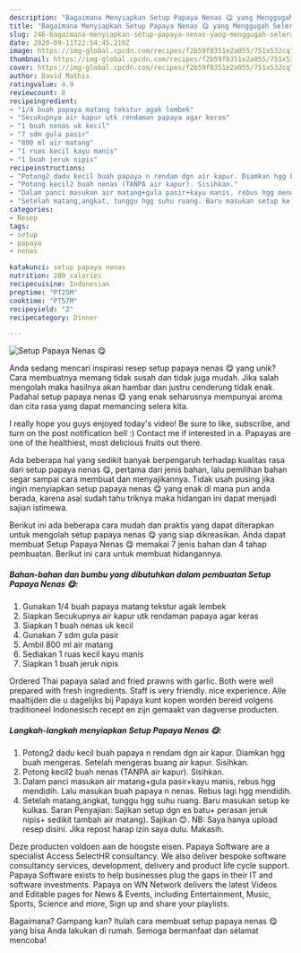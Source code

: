 ```yaml
---
description: "Bagaimana Menyiapkan Setup Papaya Nenas 😋 yang Menggugah Selera"
title: "Bagaimana Menyiapkan Setup Papaya Nenas 😋 yang Menggugah Selera"
slug: 246-bagaimana-menyiapkan-setup-papaya-nenas-yang-menggugah-selera
date: 2020-09-11T22:54:45.210Z
image: https://img-global.cpcdn.com/recipes/f2b59f0351e2a055/751x532cq70/setup-papaya-nenas-😋-foto-resep-utama.jpg
thumbnail: https://img-global.cpcdn.com/recipes/f2b59f0351e2a055/751x532cq70/setup-papaya-nenas-😋-foto-resep-utama.jpg
cover: https://img-global.cpcdn.com/recipes/f2b59f0351e2a055/751x532cq70/setup-papaya-nenas-😋-foto-resep-utama.jpg
author: David Mathis
ratingvalue: 4.9
reviewcount: 8
recipeingredient:
- "1/4 buah papaya matang tekstur agak lembek"
- "Secukupnya air kapur utk rendaman papaya agar keras"
- "1 buah nenas uk kecil"
- "7 sdm gula pasir"
- "800 ml air matang"
- "1 ruas kecil kayu manis"
- "1 buah jeruk nipis"
recipeinstructions:
- "Potong2 dadu kecil buah papaya n rendam dgn air kapur. Diamkan hgg buah mengeras. Setelah mengeras buang air kapur. Sisihkan."
- "Potong kecil2 buah nenas (TANPA air kapur). Sisihkan."
- "Dalam panci masukan air matang+gula pasir+kayu manis, rebus hgg mendidih. Lalu masukan buah papaya n nenas. Rebus lagi hgg mendidih."
- "Setelah matang,angkat, tunggu hgg suhu ruang. Baru masukan setup ke kulkas. Saran Penyajian: Sajikan setup dgn es batu+ perasan jeruk nipis+ sedikit tambah air matang). Sajikan 😊. NB: Saya hanya upload resep disini. Jika repost harap izin saya dulu. Makasih."
categories:
- Resep
tags:
- setup
- papaya
- nenas

katakunci: setup papaya nenas 
nutrition: 289 calories
recipecuisine: Indonesian
preptime: "PT25M"
cooktime: "PT57M"
recipeyield: "2"
recipecategory: Dinner

---
```



![Setup Papaya Nenas 😋](https://img-global.cpcdn.com/recipes/f2b59f0351e2a055/751x532cq70/setup-papaya-nenas-😋-foto-resep-utama.jpg)

Anda sedang mencari inspirasi resep setup papaya nenas 😋 yang unik? Cara membuatnya memang tidak susah dan tidak juga mudah. Jika salah mengolah maka hasilnya akan hambar dan justru cenderung tidak enak. Padahal setup papaya nenas 😋 yang enak seharusnya mempunyai aroma dan cita rasa yang dapat memancing selera kita.

I really hope you guys enjoyed today&#39;s video! Be sure to like, subscribe, and turn on the post notification bell :) Contact me if interested in a. Papayas are one of the healthiest, most delicious fruits out there.

Ada beberapa hal yang sedikit banyak berpengaruh terhadap kualitas rasa dari setup papaya nenas 😋, pertama dari jenis bahan, lalu pemilihan bahan segar sampai cara membuat dan menyajikannya. Tidak usah pusing jika ingin menyiapkan setup papaya nenas 😋 yang enak di mana pun anda berada, karena asal sudah tahu triknya maka hidangan ini dapat menjadi sajian istimewa.


Berikut ini ada beberapa cara mudah dan praktis yang dapat diterapkan untuk mengolah setup papaya nenas 😋 yang siap dikreasikan. Anda dapat membuat Setup Papaya Nenas 😋 memakai 7 jenis bahan dan 4 tahap pembuatan. Berikut ini cara untuk membuat hidangannya.

<!--inarticleads1-->

##### Bahan-bahan dan bumbu yang dibutuhkan dalam pembuatan Setup Papaya Nenas 😋:

1. Gunakan 1/4 buah papaya matang tekstur agak lembek
1. Siapkan Secukupnya air kapur utk rendaman papaya agar keras
1. Siapkan 1 buah nenas uk kecil
1. Gunakan 7 sdm gula pasir
1. Ambil 800 ml air matang
1. Sediakan 1 ruas kecil kayu manis
1. Siapkan 1 buah jeruk nipis


Ordered Thai papaya salad and fried prawns with garlic. Both were well prepared with fresh ingredients. Staff is very friendly. nice experience. Alle maaltijden die u dagelijks bij Papaya kunt kopen worden bereid volgens traditioneel Indonesisch recept en zijn gemaakt van dagverse producten. 

<!--inarticleads2-->

##### Langkah-langkah menyiapkan Setup Papaya Nenas 😋:

1. Potong2 dadu kecil buah papaya n rendam dgn air kapur. Diamkan hgg buah mengeras. Setelah mengeras buang air kapur. Sisihkan.
1. Potong kecil2 buah nenas (TANPA air kapur). Sisihkan.
1. Dalam panci masukan air matang+gula pasir+kayu manis, rebus hgg mendidih. Lalu masukan buah papaya n nenas. Rebus lagi hgg mendidih.
1. Setelah matang,angkat, tunggu hgg suhu ruang. Baru masukan setup ke kulkas. Saran Penyajian: Sajikan setup dgn es batu+ perasan jeruk nipis+ sedikit tambah air matang). Sajikan 😊. NB: Saya hanya upload resep disini. Jika repost harap izin saya dulu. Makasih.


Deze producten voldoen aan de hoogste eisen. Papaya Software are a specialist Access SelectHR consultancy. We also deliver bespoke software consultancy services, development, delivery and product life cycle support. Papaya Software exists to help businesses plug the gaps in their IT and software investments. Papaya on WN Network delivers the latest Videos and Editable pages for News &amp; Events, including Entertainment, Music, Sports, Science and more, Sign up and share your playlists. 

Bagaimana? Gampang kan? Itulah cara membuat setup papaya nenas 😋 yang bisa Anda lakukan di rumah. Semoga bermanfaat dan selamat mencoba!

